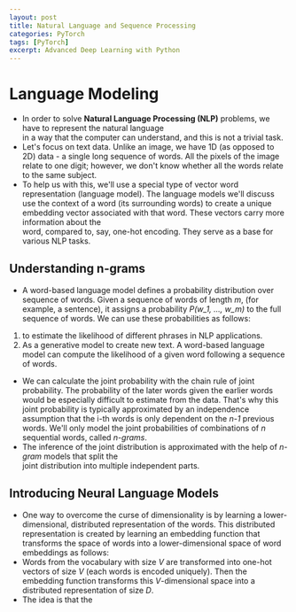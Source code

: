 ```yaml
---
layout: post
title: Natural Language and Sequence Processing
categories: PyTorch
tags: [PyTorch]
excerpt: Advanced Deep Learning with Python
---
```


# Language Modeling 
- In order to solve **Natural Language  Processing (NLP)** problems, we have to represent the  natural  language  
in  a way that  the  computer can understand, and this is not  a trivial task. 
- Let's focus on text data. Unlike an image, we have 1D (as opposed to 2D) data - a single  long sequence 
of words. All the pixels of the image  relate  to one digit; however, we don't  know  whether all the  words
relate to the  same subject. 
- To help us  with this, we'll use a  special type of vector word representation (language model).
The language  models we'll discuss use the context  of a word (its surrounding words) to create a
unique embedding  vector associated with that word. These vectors carry more information about the  
word, compared to, say, one-hot encoding. They  serve as a base for various NLP tasks.

##  Understanding n-grams
- A word-based  language model defines a probability  distribution over sequence of words.
Given a sequence of words of length *m*, (for example, a sentence), it assigns a probability
*P(w_1, ..., w_m)* to the full sequence of words. We can use these probabilities as follows:
1) to  estimate  the  likelihood of different phrases in NLP applications.
2) As a generative model to create new text. A word-based language model can compute the likelihood of a
given word following a sequence of words. 
- We can calculate  the  joint probability with the  chain rule of joint probability.
The  probability  of the  later words given the  earlier words would be especially difficult to estimate
from the data. That's why  this joint probability is typically approximated by an independence assumption that 
the i-th words is only dependent on the  *n-1* previous words. We'll only model the joint probabilities
of combinations of *n* sequential words, called *n-grams*. 
- The inference of the joint  distribution is approximated with the help of *n-gram* models that  split the  
joint distribution into multiple independent parts. 

## Introducing Neural Language Models
- One way to overcome the curse of dimensionality is by learning a lower-dimensional, distributed
representation of the words. This distributed representation is created by learning an embedding function
that transforms the space of words into a lower-dimensional space of word embeddings as follows:
- Words from the vocabulary with  size *V* are transformed into one-hot vectors of size *V* (each
words is encoded uniquely). Then the embedding function transforms this *V*-dimensional space into a  
distributed representation of size *D*. 
- The idea is that  the 
